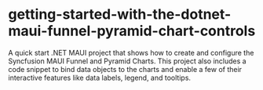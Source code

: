 # getting-started-with-the-dotnet-maui-funnel-pyramid-chart-controls
A quick start .NET MAUI project that shows how to create and configure the Syncfusion MAUI Funnel and Pyramid Charts. This project also includes a code snippet to bind data objects to the charts and enable a few of their interactive features like data labels, legend, and tooltips.
